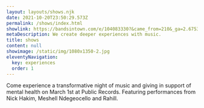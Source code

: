 ```yaml
---
layout: layouts/shows.njk
date: 2021-10-20T23:50:29.573Z
permalink: /shows/index.html
showlink: https://bandsintown.com/e/104083330?&came_from=210&_ga=2.67533265.17104014.1674688196-1163432263.1674688196
metaDescription: We create deeper experiences with music.
title: shows
content: null
showimage: /static/img/1080x1350-2.jpg
eleventyNavigation:
  key: experiences
  order: 1
---
```

Come experience a transformative night of music and giving in support of mental health on March 1st at Public Records. Featuring performances from Nick Hakim, Meshell Ndegeocello and Rahill.